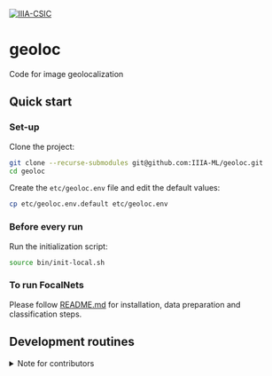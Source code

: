 [![IIIA-CSIC][iiia-image]][iiia-url]

[iiia-image]: https://img.shields.io/badge/brewing%20at-IIIA--CSIC-blue
[iiia-url]: https://iiia.csic.es

# geoloc
Code for image geolocalization

## Quick start

### Set-up 

Clone the project:

```bash
git clone --recurse-submodules git@github.com:IIIA-ML/geoloc.git
cd geoloc
```

Create the `etc/geoloc.env` file and edit the default values:

```bash
cp etc/geoloc.env.default etc/geoloc.env
```

### Before every run

Run the initialization script:

```bash
source bin/init-local.sh
```

### To run FocalNets

Please follow [README.md](./FocalNet/classification/README.md) for installation, data preparation and classification steps.

## Development routines

<details>

<summary>Note for contributors</summary>

### Branching workflow

We follow the `master-develop` workflow. 
That is, we work on the `develop` until it is stable to be merged into `master`. You can also use short-lived local 
branches that diverges from the `develop` and later merged into it. 
See the git [docs](https://git-scm.com/book/en/v2/Git-Branching-Branching-Workflows) for further reading.

### Pulling changes from the repository

```bash
git pull --recurse-submodules
```

### Committing changes to the repository
* Use `git status` to determine the files that you have changed.
* For each of the modified submodules:
    * Go inside the submodule and use `git add` to include every file you have changed in a commit. 
    * Use `git commit -m "<my commit message here>"` to commit changes to the local repository.
    * Use `git push origin develop` to send the changes in the module to the repo.
* Use `git add` to include every file you have changed in the commit. Do not forget to add the directories of the 
modified submodules.
* Use `git commit -m "<my commit message here>"` to commit changes to the local repo.
* Use `git push origin develop` to send the changes to the remote repo. 

### Merging `develop` into `master`

Create a new pull request with `base:master` and `compare:develop` setting.

### Adding new `env` vars

If you need a new variable in the `etc/geoloc.env`, be sure to add it to the `etc/geoloc.env.default` with a non-secret 
default value too. 

</details>